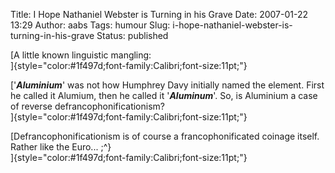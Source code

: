 Title: I Hope Nathaniel Webster is Turning in his Grave
Date: 2007-01-22 13:29
Author: aabs
Tags: humour
Slug: i-hope-nathaniel-webster-is-turning-in-his-grave
Status: published

[A little known linguistic mangling:  
]{style="color:#1f497d;font-family:Calibri;font-size:11pt;"}

['***Aluminium***' was not how Humphrey Davy initially named the element. First he called it Alumium, then he called it '***Aluminum***'. So, is Aluminium a case of reverse defrancophonificationism?  
]{style="color:#1f497d;font-family:Calibri;font-size:11pt;"}

[Defrancophonificationism is of course a francophonificated coinage itself. Rather like the Euro... ;\^}  
]{style="color:#1f497d;font-family:Calibri;font-size:11pt;"}
